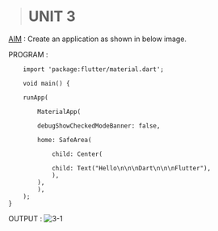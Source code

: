 > # UNIT 3

<u>AIM</u> : Create an application as shown in below image.

PROGRAM : 


        import 'package:flutter/material.dart';

        void main() {

        runApp(

            MaterialApp(
            
            debugShowCheckedModeBanner: false,
            
            home: SafeArea(
            
                child: Center(
            
                child: Text("Hello\n\n\nDart\n\n\nFlutter"),
                ),
            ),
            ),
        );
    }


OUTPUT : ![3-1](https://user-images.githubusercontent.com/114165275/213682674-d441f13e-0259-49bb-8bf2-34acb6c49e34.png)


